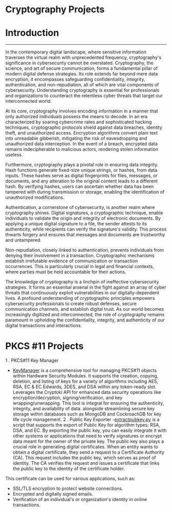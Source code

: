 #  Cryptography Projects #

# Introduction 
______________________________________________________
In the contemporary digital landscape, where sensitive information traverses the virtual realm with unprecedented frequency, cryptography's significance in cybersecurity cannot be overstated. Cryptography, the science, and art of secure communication, forms a fundamental pillar of modern digital defense strategies. Its role extends far beyond mere data encryption; it encompasses safeguarding confidentiality, integrity, authentication, and non-repudiation, all of which are vital components of cybersecurity. Understanding cryptography is essential for professionals and organizations to counteract the relentless cyber threats that target our interconnected world.

At its core, cryptography involves encoding information in a manner that only authorized individuals possess the means to decode. In an era characterized by soaring cybercrime rates and sophisticated hacking techniques, cryptographic protocols shield against data breaches, identity theft, and unauthorized access. Encryption algorithms convert plain text into unreadable gibberish, mitigating the risk of eavesdropping and unauthorized data interception. In the event of a breach, encrypted data remains indecipherable to malicious actors, rendering stolen information useless.

Furthermore, cryptography plays a pivotal role in ensuring data integrity. Hash functions generate fixed-size unique strings, or hashes, from data inputs. These hashes serve as digital fingerprints for files, messages, or documents, and any alteration to the original content leads to a different hash. By verifying hashes, users can ascertain whether data has been tampered with during transmission or storage, enabling the identification of unauthorized modifications.

Authentication, a cornerstone of cybersecurity, is another realm where cryptography shines. Digital signatures, a cryptographic technique, enable individuals to validate the origin and integrity of electronic documents. By applying a unique digital signature to a file, the sender attests to its authenticity, while recipients can verify the signature's validity. This process thwarts forgery and ensures that messages and documents are trustworthy and untampered.

Non-repudiation, closely linked to authentication, prevents individuals from denying their involvement in a transaction. Cryptographic mechanisms establish irrefutable evidence of communication or transaction occurrences. This is particularly crucial in legal and financial contexts, where parties must be held accountable for their actions.

The knowledge of cryptography is a linchpin of ineffective cybersecurity strategies. It forms an essential arsenal in the fight against an array of cyber threats that continuously exploit vulnerabilities in our digitally-dependent lives. A profound understanding of cryptographic principles empowers cybersecurity professionals to create robust defenses, secure communication channels, and establish digital trust. As our world becomes increasingly digitized and interconnected, the role of cryptography remains paramount in upholding the confidentiality, integrity, and authenticity of our digital transactions and interactions.



# PKCS #11 Projects # 
1 . PKCS#11 Key Manager
   - [KeyManager](https://github.com/krypt0k1/CryptographyProjects/blob/main/keymanager.py) is a comprehensive tool for managing PKCS#11 objects within Hardware Security Modules. It supports the creation, copying, deletion, and listing of keys for a variety of algorithms including AES, RSA, EC & EC Edwards, 3DES, and DSA within any token-ready slot. Leverages the Cryptoki API for enhanced data security operations like encryption/decryption, signing/verification, and key wrapping/unwrapping. This tool is integral for ensuring the authenticity, integrity, and availability of data. alongside streamlining secure key storage within databases such as MongoDB and CockroachDB for key life cycle management.
2 . Public Key Exporter
   -[extractpubkey.py](https://github.com/krypt0k1/CryptographyProjects/blob/main/extractrpubkey.py) is a script that supports the export of Public Key for algorithm types: RSA, DSA, and EC. By exporting the public key, you can easily integrate it with other systems or applications that need to verify signatures or encrypt data meant for the owner of the private key. The public key also plays a crucial role in generating digital certificates. When an entity wants to obtain a digital certificate, they send a request to a Certificate Authority (CA). This request includes the public key, which serves as proof of identity. The CA verifies the request and issues a certificate that links the public key to the identity of the certificate holder.

This certificate can be used for various applications, such as:
   * SSL/TLS encryption to protect website connections.
   * Encrypted and digitally signed emails.
   * Verification of an individual's or organization's identity in online transactions.





